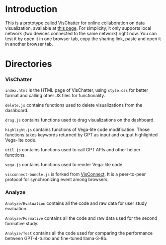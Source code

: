 # Introduction

This is a prototype called VisChatter for online collaboration on data visualization, available at [this page](https://vischatter.github.io/VisChatter/). For simplicity, it only supports local network (two devices connected to the same network) right now. You can test it by open it in one browser tab, copy the sharing link, paste and open it in another browser tab.

# Directories

### VisChatter

`index.html` is the HTML page of VisChatter, using `style.css` for better format and calling other JS files for functionality.

`delete.js` contains functions used to delete visualizations from the dashboard.

`drag.js` contains functions used to drag visualizations on the dashboard.

`highlight.js` contains functions of Vega-lite code modification. Those functions takes keywords returned by GPT as input and output highlighted Vega-lite code.

`util.js` contains functions used to call GPT APIs and other helper functions.

`vega.js` contains functions used to render Vega-lite code.

`visconnect-bundle.js` is forked from [VisConnect](https://visconnect.us/). It is a peer-to-peer protocol for synchronizing event among browsers. 

### Analyze

`Analyze/Evaluation` contains all the code and raw data for user study evaluation.

`Analyze/Formative` contains all the code and raw data used for the second formative study.

`Analyze/Test` contains all the code used for comparing the performance between GPT-4-turbo and fine-tuned llama-3-8b.



